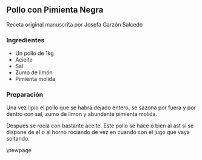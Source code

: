 ## Pollo con Pimienta Negra

Receta original manuscrita por Josefa Garzón Salcedo

### Ingredientes

- Un pollo de 1kg
- Acieite
- Sal
- Zumo de limón
- Pimienta molida

### Preparación

Una vez lipio el pollo
que se habrá dejado entero,
se sazona por fuera y por dentro con sal, zumo  de limon y abundante pimienta molida.

Despues se rocia  con bastante aceite.
Este pollo se hace o bien al ast si se dispone de el
o al horno rociando de vez en cuando con el jugo que vaya soltando.


\newpage
